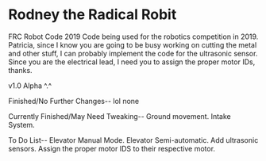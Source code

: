 # Rodney the Radical Robit
FRC Robot Code 2019
Code being used for the robotics competition in 2019. 
Patricia, since I know you are going to be busy working on cutting the metal and other stuff, I can probably implement the code
for the ultrasonic sensor. Since you are the electrical lead, I need you to assign the proper motor IDs, thanks.

v1.0 Alpha ^.^

Finished/No Further Changes--
lol none 

Currently Finished/May Need Tweaking--
Ground movement. 
Intake System. 

To Do List--
Elevator Manual Mode. 
Elevator Semi-automatic. 
Add ultrasonic sensors. 
Assign the proper motor IDS to their respective motor. 
